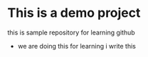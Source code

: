 # This is a demo project
this is sample repository for learning github
* we are doing this for learning
i write this
